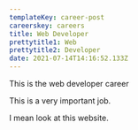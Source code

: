 ```yaml
---
templateKey: career-post
careerskey: careers
title: Web Developer
prettytitle1: Web
prettytitle2: Developer
date: 2021-07-14T14:16:52.133Z
---
```

This is the web developer career

This is a very important job.

I mean look at this website.